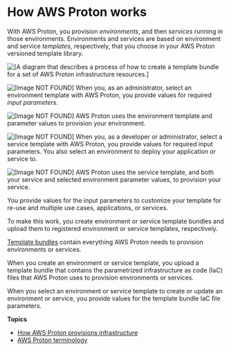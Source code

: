 # How AWS Proton works<a name="ag-works"></a>

With AWS Proton, you provision *environments*, and then *services* running in those environments\. Environments and services are based on environment and service *templates*, respectively, that you choose in your AWS Proton versioned template library\.

![\[A diagram that describes a process of how to create a template bundle for a set of AWS Proton infrastructure resources.\]](http://docs.aws.amazon.com/proton/latest/userguide/images/works.png)

 ![\[Image NOT FOUND\]](http://docs.aws.amazon.com/proton/latest/userguide/images/label-one.png) When you, as an administrator, select an environment template with AWS Proton, you provide values for required *input parameters*\.

 ![\[Image NOT FOUND\]](http://docs.aws.amazon.com/proton/latest/userguide/images/label-two.png) AWS Proton uses the environment template and parameter values to provision your environment\.

 ![\[Image NOT FOUND\]](http://docs.aws.amazon.com/proton/latest/userguide/images/label-three.png) When you, as a developer or administrator, select a service template with AWS Proton, you provide values for required input parameters\. You also select an environment to deploy your application or service to\.

 ![\[Image NOT FOUND\]](http://docs.aws.amazon.com/proton/latest/userguide/images/label-four.png) AWS Proton uses the service template, and both your service and selected environment parameter values, to provision your service\.

You provide values for the input parameters to customize your template for re\-use and multiple use cases, applications, or services\.

To make this work, you create environment or service template bundles and upload them to registered environment or service templates, respectively\.

[Template bundles](ag-template-authoring.md#ag-template-bundles) contain everything AWS Proton needs to provision environments or services\.

When you create an environment or service template, you upload a template bundle that contains the parametrized infrastructure as code \(IaC\) files that AWS Proton uses to provision environments or services\.

When you select an environment or service template to create or update an environment or service, you provide values for the template bundle IaC file parameters\.

**Topics**
+ [How AWS Proton provisions infrastructure](ag-works-prov-methods.md)
+ [AWS Proton terminology](terminology.md)